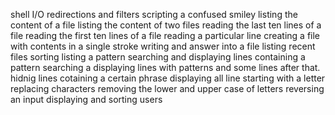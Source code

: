 shell I/O redirections and filters
scripting a confused smiley
listing the content of a file
listing the content of two files
reading the last ten lines of a file
reading the first ten lines of a file
reading a particular line
creating a file with contents in a single stroke
writing and answer into a file
listing recent files
sorting
listing a pattern
searching and displaying lines containing a pattern
searching a displaying lines with patterns and some lines after that.
hidnig lines cotaining a certain phrase
displaying all line starting with a letter
replacing characters
removing the lower and upper case of letters
reversing an input
displaying and sorting users

